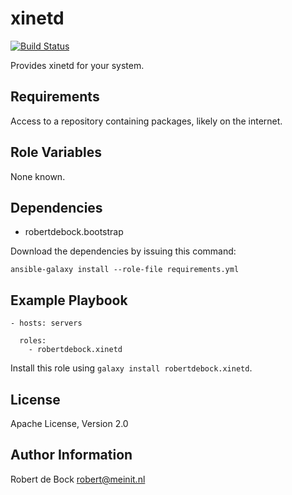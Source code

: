 xinetd
=========

[![Build Status](https://travis-ci.org/robertdebock.ansible-role-xinetd.svg?branch=master)](https://travis-ci.org/robertdebock/ansible-role-xinetd)

Provides xinetd for your system.

Requirements
------------

Access to a repository containing packages, likely on the internet.

Role Variables
--------------

None known.

Dependencies
------------

- robertdebock.bootstrap

Download the dependencies by issuing this command:
```
ansible-galaxy install --role-file requirements.yml
```

Example Playbook
----------------

```
- hosts: servers

  roles:
    - robertdebock.xinetd

```

Install this role using `galaxy install robertdebock.xinetd`.

License
-------

Apache License, Version 2.0

Author Information
------------------

Robert de Bock <robert@meinit.nl>
